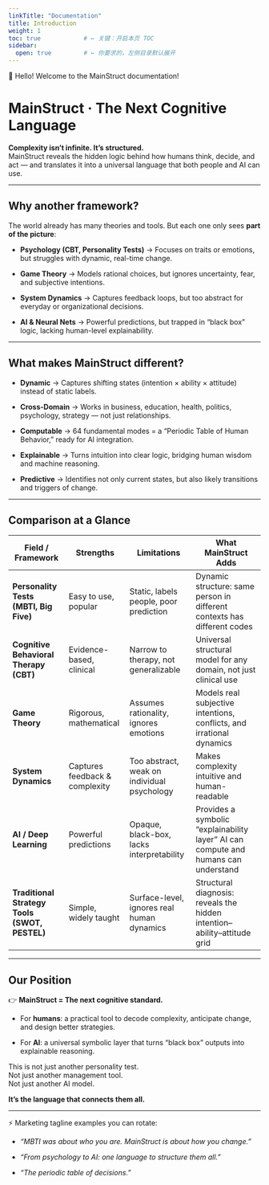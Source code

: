 ```yaml
---
linkTitle: "Documentation"
title: Introduction
weight: 1
toc: true            # ← 关键：开启本页 TOC
sidebar:
  open: true         # ← 你要求的，左侧目录默认展开
---
```


👋 Hello! Welcome to the MainStruct documentation!

<!--more-->

# MainStruct · The Next Cognitive Language

**Complexity isn’t infinite. It’s structured.**  
MainStruct reveals the hidden logic behind how humans think, decide, and act — and translates it into a universal language that both people and AI can use.

---

## Why another framework?

The world already has many theories and tools. But each one only sees **part of the picture**:

- **Psychology (CBT, Personality Tests)** → Focuses on traits or emotions, but struggles with dynamic, real-time change.
    
- **Game Theory** → Models rational choices, but ignores uncertainty, fear, and subjective intentions.
    
- **System Dynamics** → Captures feedback loops, but too abstract for everyday or organizational decisions.
    
- **AI & Neural Nets** → Powerful predictions, but trapped in “black box” logic, lacking human-level explainability.
    

---

## What makes MainStruct different?

- **Dynamic** → Captures shifting states (intention × ability × attitude) instead of static labels.
    
- **Cross-Domain** → Works in business, education, health, politics, psychology, strategy — not just relationships.
    
- **Computable** → 64 fundamental modes = a “Periodic Table of Human Behavior,” ready for AI integration.
    
- **Explainable** → Turns intuition into clear logic, bridging human wisdom and machine reasoning.
    
- **Predictive** → Identifies not only current states, but also likely transitions and triggers of change.
    

---

## Comparison at a Glance

|Field / Framework|Strengths|Limitations|What MainStruct Adds|
|---|---|---|---|
|**Personality Tests (MBTI, Big Five)**|Easy to use, popular|Static, labels people, poor prediction|Dynamic structure: same person in different contexts has different codes|
|**Cognitive Behavioral Therapy (CBT)**|Evidence-based, clinical|Narrow to therapy, not generalizable|Universal structural model for any domain, not just clinical use|
|**Game Theory**|Rigorous, mathematical|Assumes rationality, ignores emotions|Models real subjective intentions, conflicts, and irrational dynamics|
|**System Dynamics**|Captures feedback & complexity|Too abstract, weak on individual psychology|Makes complexity intuitive and human-readable|
|**AI / Deep Learning**|Powerful predictions|Opaque, black-box, lacks interpretability|Provides a symbolic “explainability layer” AI can compute and humans can understand|
|**Traditional Strategy Tools (SWOT, PESTEL)**|Simple, widely taught|Surface-level, ignores real human dynamics|Structural diagnosis: reveals the hidden intention–ability–attitude grid|

---

## Our Position

👉 **MainStruct = The next cognitive standard.**

- For **humans**: a practical tool to decode complexity, anticipate change, and design better strategies.
    
- For **AI**: a universal symbolic layer that turns “black box” outputs into explainable reasoning.
    

This is not just another personality test.  
Not just another management tool.  
Not just another AI model.

**It’s the language that connects them all.**

---

⚡ Marketing tagline examples you can rotate:

- _“MBTI was about who you are. MainStruct is about how you change.”_
    
- _“From psychology to AI: one language to structure them all.”_
    
- _“The periodic table of decisions.”_